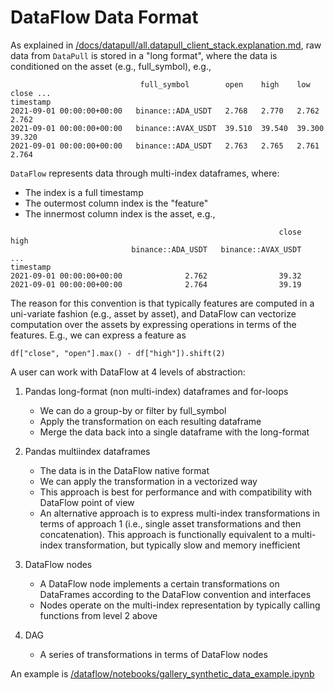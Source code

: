 # DataFlow Data Format

<!-- toc -->



<!-- tocstop -->

As explained in
[/docs/datapull/all.datapull_client_stack.explanation.md](/docs/datapull/all.datapull_client_stack.explanation.md),
raw data from `DataPull` is stored in a "long format", where the data is
conditioned on the asset (e.g., full_symbol), e.g.,
```
                             full_symbol        open    high    low     close ...
timestamp
2021-09-01 00:00:00+00:00   binance::ADA_USDT   2.768   2.770   2.762   2.762
2021-09-01 00:00:00+00:00   binance::AVAX_USDT  39.510  39.540  39.300 39.320
2021-09-01 00:00:00+00:00   binance::ADA_USDT   2.763   2.765   2.761   2.764
```

`DataFlow` represents data through multi-index dataframes, where:

- The index is a full timestamp
- The outermost column index is the "feature"
- The innermost column index is the asset, e.g.,
```
                                                            close           high
                           binance::ADA_USDT   binance::AVAX_USDT            ...
timestamp
2021-09-01 00:00:00+00:00              2.762                39.32
2021-09-01 00:00:00+00:00              2.764                39.19
```

The reason for this convention is that typically features are computed in a
uni-variate fashion (e.g., asset by asset), and DataFlow can vectorize
computation over the assets by expressing operations in terms of the features.
E.g., we can express a feature as
```
df["close", "open"].max() - df["high"]).shift(2)
```

A user can work with DataFlow at 4 levels of abstraction:

1.  Pandas long-format (non multi-index) dataframes and for-loops
    - We can do a group-by or filter by full_symbol
    - Apply the transformation on each resulting dataframe
    - Merge the data back into a single dataframe with the long-format

2.  Pandas multiindex dataframes
    - The data is in the DataFlow native format
    - We can apply the transformation in a vectorized way
    - This approach is best for performance and with compatibility with DataFlow
      point of view
    - An alternative approach is to express multi-index transformations in terms
      of approach 1 (i.e., single asset transformations and then concatenation).
      This approach is functionally equivalent to a multi-index transformation,
      but typically slow and memory inefficient

3.  DataFlow nodes
    - A DataFlow node implements a certain transformations on DataFrames
      according to the DataFlow convention and interfaces
    - Nodes operate on the multi-index representation by typically calling
      functions from level 2 above

4.  DAG
    - A series of transformations in terms of DataFlow nodes

An example is
[/dataflow/notebooks/gallery_synthetic_data_example.ipynb](/dataflow/notebooks/gallery_synthetic_data_example.ipynb)
